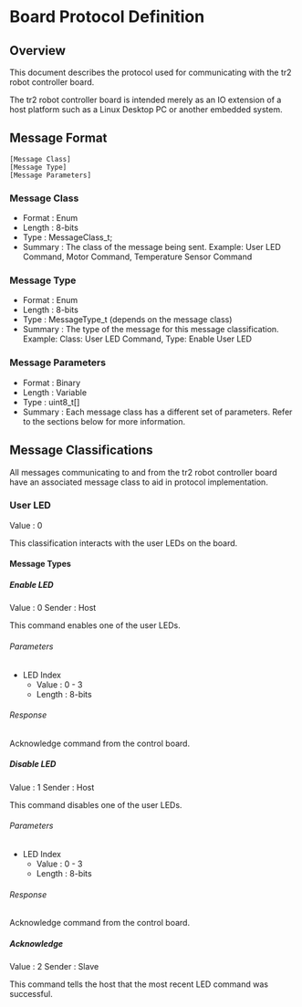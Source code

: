 # Board Protocol Definition

## Overview

This document describes the protocol used for communicating with the tr2 robot
controller board.

The tr2 robot controller board is intended merely as an IO extension of a host
platform such as a Linux Desktop PC or another embedded system.

## Message Format

    [Message Class]
    [Message Type]
    [Message Parameters]

### Message Class

* Format  : Enum
* Length  : 8-bits
* Type    : MessageClass_t;
* Summary : The class of the message being sent. Example: User LED Command,
            Motor Command, Temperature Sensor Command

### Message Type

* Format  : Enum
* Length  : 8-bits
* Type    : MessageType_t (depends on the message class)
* Summary : The type of the message for this message classification. Example:
            Class: User LED Command, Type: Enable User LED

### Message Parameters

* Format  : Binary
* Length  : Variable
* Type    : uint8_t[]
* Summary : Each message class has a different set of parameters. Refer to the
            sections below for more information.

## Message Classifications

All messages communicating to and from the tr2 robot controller board have an
associated message class to aid in protocol implementation.

### User LED

Value : 0

This classification interacts with the user LEDs on the board.

#### Message Types

##### Enable LED

Value  : 0
Sender : Host

This command enables one of the user LEDs.

###### Parameters

* LED Index
    * Value  : 0 - 3
    * Length : 8-bits

###### Response

Acknowledge command from the control board.

##### Disable LED

Value  : 1
Sender : Host

This command disables one of the user LEDs.

###### Parameters

* LED Index
    * Value  : 0 - 3
    * Length : 8-bits

###### Response

Acknowledge command from the control board.

##### Acknowledge

Value  : 2
Sender : Slave

This command tells the host that the most recent LED command was successful.

